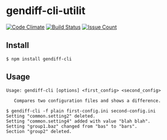 # gendiff-cli-utilit
[![Code Climate](https://codeclimate.com/github/Leming1488/gendiff-cli/badges/gpa.svg)](https://codeclimate.com/github/Leming1488/gendiff-cli)
[![Build Status](https://travis-ci.org/Leming1488/gendiff-cli.svg?branch=master)](https://travis-ci.org/Leming1488/gendiff-cli)
[![Issue Count](https://codeclimate.com/github/Leming1488/gendiff-cli/badges/issue_count.svg)](https://codeclimate.com/github/Leming1488/gendiff-cli)
## Install

```
$ npm install gendiff-cli
```


## Usage

```
Usage: gendiff-cli [options] <first_config> <second_config>

   Compares two configuration files and shows a difference.
   
$ gendiff-cli -f plain first-config.ini second-config.ini
Setting "common.setting2" deleted.
Setting "common.setting4" added with value "blah blah".
Setting "group1.baz" changed from "bas" to "bars".
Section "group2" deleted.
```
